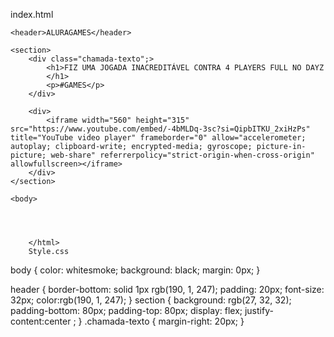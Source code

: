 index.html
<html lang="pt-br">



<head>
    <link rel="stylesheet" href="Style.css" />
    <title>ALURAGAMES</title>
</head>

<body>

    <header>ALURAGAMES</header>

    <section>
        <div class="chamada-texto";> 
            <h1>FIZ UMA JOGADA INACREDITÁVEL CONTRA 4 PLAYERS FULL NO DAYZ
            </h1>
            <p>#GAMES</p>
        </div>

        <div>
            <iframe width="560" height="315" src="https://www.youtube.com/embed/-4bMLDq-3sc?si=QipbITKU_2xiHzPs" title="YouTube video player" frameborder="0" allow="accelerometer; autoplay; clipboard-write; encrypted-media; gyroscope; picture-in-picture; web-share" referrerpolicy="strict-origin-when-cross-origin" allowfullscreen></iframe>
        </div>
    </section>

    <body>




        </html> 
        Style.css
body {
    color: whitesmoke;
    background: black;
    margin: 0px;
}

header {
   border-bottom: solid 1px rgb(190, 1, 247);
   padding: 20px;
   font-size: 32px;
   color:rgb(190, 1, 247);
}
section {
  background: rgb(27, 32, 32);
  padding-bottom: 80px;
  padding-top: 80px;
  display: flex;
  justify-content:center ;
}
.chamada-texto {
    margin-right: 20px;
}


